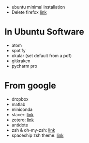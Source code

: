 - ubuntu minimal installation
- Delete firefox [link](https://askubuntu.com/questions/16758/removing-firefox-in-ubuntu-with-all-add-ons-like-it-never-existed)

# In Ubuntu Software
- atom
- spotify
- okular (set default from a pdf)
- gitkraken
- pycharm pro

# From google
- dropbox
- matlab
- miniconda
- stacer: [link](https://github.com/oguzhaninan/Stacer)
- zotero: [link](https://doc.ubuntu-fr.org/zotero)
- antidote
- zsh & oh-my-zsh: [link](https://medium.com/wearetheledger/oh-my-zsh-made-for-cli-lovers-installation-guide-3131ca5491fb)
- spaceship zsh theme: [link](https://github.com/denysdovhan/spaceship-prompt)
